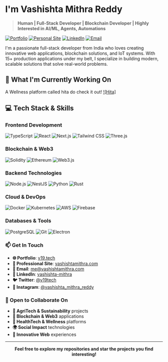 # I'm Vashishta Mithra Reddy

> **Human | Full-Stack Developer | Blockchain Developer | Highly Interested in AI/ML, Agents, Automations**

[![Portfolio](https://img.shields.io/badge/Portfolio-v19.tech-blue?style=flat-square&logo=react)](https://v19.tech)
[![Personal Site](https://img.shields.io/badge/Website-vashishtamithra.com-green?style=flat-square&logo=next.js)](https://vashishtamithra.com)
[![LinkedIn](https://img.shields.io/badge/LinkedIn-vashishta--mithra-0077B5?style=flat-square&logo=linkedin)](https://linkedin.com/in/vashishta-mithra-reddy/)
[![Email](https://img.shields.io/badge/Email-me%40vashishtamithra.com-D14836?style=flat-square&logo=gmail)](mailto:me@vashishtamithra.com)

I'm a passionate full-stack developer from India who loves creating innovative web applications, blockchain solutions, and IoT systems. With 15+ production applications under my belt, I specialize in building modern, scalable solutions that solve real-world problems.

## 🚀 What I'm Currently Working On
A Wellness platform called hita do check it out! [![Hita]](https://hita.v19.tech)

## 💻 Tech Stack & Skills

### **Frontend Development**
![TypeScript](https://img.shields.io/badge/-TypeScript-3178C6?style=flat-square&logo=typescript&logoColor=white)
![React](https://img.shields.io/badge/-React-61DAFB?style=flat-square&logo=react&logoColor=black)
![Next.js](https://img.shields.io/badge/-Next.js-000000?style=flat-square&logo=next.js)
![Tailwind CSS](https://img.shields.io/badge/-Tailwind_CSS-06B6D4?style=flat-square&logo=tailwindcss&logoColor=white)
![Three.js](https://img.shields.io/badge/-Three.js-000000?style=flat-square&logo=three.js)

### **Blockchain & Web3**
![Solidity](https://img.shields.io/badge/-Solidity-363636?style=flat-square&logo=solidity)
![Ethereum](https://img.shields.io/badge/-Ethereum-3C3C3D?style=flat-square&logo=ethereum)
![Web3.js](https://img.shields.io/badge/-Web3.js-F16822?style=flat-square&logo=web3.js)

### **Backend Technologies**
![Node.js](https://img.shields.io/badge/-Node.js-339933?style=flat-square&logo=node.js&logoColor=white)
![NestJS](https://img.shields.io/badge/-NestJS-E0234E?style=flat-square&logo=nestjs)
![Python](https://img.shields.io/badge/-Python-3776AB?style=flat-square&logo=python&logoColor=white)
![Rust](https://img.shields.io/badge/-Rust-000000?style=flat-square&logo=rust)

### **Cloud & DevOps**
![Docker](https://img.shields.io/badge/-Docker-2496ED?style=flat-square&logo=docker&logoColor=white)
![Kubernetes](https://img.shields.io/badge/-Kubernetes-326CE5?style=flat-square&logo=kubernetes&logoColor=white)
![AWS](https://img.shields.io/badge/-AWS-232F3E?style=flat-square&logo=amazon-aws)
![Firebase](https://img.shields.io/badge/-Firebase-FFCA28?style=flat-square&logo=firebase&logoColor=black)

### **Databases & Tools**
![PostgreSQL](https://img.shields.io/badge/-PostgreSQL-336791?style=flat-square&logo=postgresql&logoColor=white)
![Git](https://img.shields.io/badge/-Git-F05032?style=flat-square&logo=git&logoColor=white)
![Electron](https://img.shields.io/badge/-Electron-47848F?style=flat-square&logo=electron)

### 📫 Get In Touch
- **🌐 Portfolio**: [v19.tech](https://v19.tech)
- **💼 Professional Site**: [vashishtamithra.com](https://vashishtamithra.com)
- **📧 Email**: [me@vashishtamithra.com](mailto:me@vashishtamithra.com)
- **💼 LinkedIn**: [vashishta-mithra](https://linkedin.com/in/vashishta-mithra-reddy/)
- **🐦 Twitter**: [@v19tech](https://x.com/v19tech)
- **📱 Instagram**: [@vashishta_mithra_reddy](https://instagram.com/vashishta_mithra_reddy)

### 🤝 Open to Collaborate On
- **🌱 AgriTech & Sustainability** projects
- **🔗 Blockchain & Web3** applications
- **🏥 HealthTech & Wellness** platforms
- **🌍 Social Impact** technologies
- **🚀 Innovative Web** experiences

---

<div align="center">
  <strong>Feel free to explore my repositories and star the projects you find interesting!</strong>
</div>
